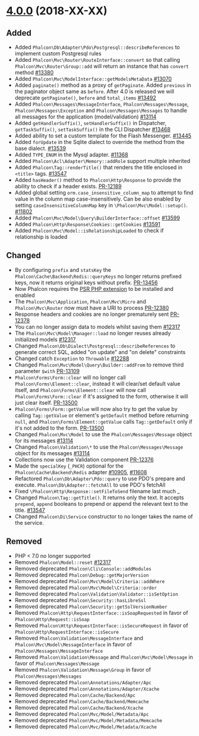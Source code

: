 # [4.0.0](https://github.com/phalcon/cphalcon/releases/tag/v4.0.0) (2018-XX-XX)

## Added
- Added `Phalcon\Db\Adapter\Pdo\Postgresql::describeReferences` to implement custom Postgresql rules
- Added `Phalcon\Mvc\Router\RouteInterface::convert` so that calling `Phalcon\Mvc\Router\Group::add` will return an instance that has `convert` method [#13380](https://github.com/phalcon/cphalcon/issues/13380)
- Added `Phalcon\Mvc\ModelInterface::getModelsMetaData` [#13070](https://github.com/phalcon/cphalcon/issues/13402)
- Added `paginate()` method as a proxy of `getPaginate`. Added `previous` in the paginator object same as `before`. After 4.0 is released we will deprecate `getPaginate()`, `before` and `total_items` [#13492](https://github.com/phalcon/cphalcon/issues/13492)
- Added `Phalcon\Messages\MessageInterface`, `Phalcon\Messages\Message`, `Phalcon\Messages\Exception` and `Phalcon\Messages\Messages` to handle all messages for the application (model/validation) [#13114](https://github.com/phalcon/cphalcon/issues/13114)
- Added `getHandlerSuffix()`, `setHandlerSuffix()` in Dispatcher, `getTaskSuffix()`, `setTaskSuffix()` in the CLI Dispatcher [#13468](https://github.com/phalcon/cphalcon/issues/13468)
- Added ability to set a custom template for the Flash Messenger. [#13445](https://github.com/phalcon/cphalcon/issues/13445)
- Added `forUpdate` in the Sqlite dialect to override the method from the base dialect. [#13539](https://github.com/phalcon/cphalcon/issues/13539)
- Added `TYPE_ENUM` in the Mysql adapter. [#11368](https://github.com/phalcon/cphalcon/issues/11368)
- Added `Phalcon\Acl\Adapter\Memory::addRole` support multiple inherited
- Added `Phalcon\Tag::renderTitle()` that renders the title enclosed in `<title>` tags. [#13547](https://github.com/phalcon/cphalcon/issues/13547)
- Added `hasHeader()` method to `Phalcon\Http\Response` to provide the ability to check if a header exists. [PR-12189](https://github.com/phalcon/cphalcon/pull/12189)
- Added global setting `orm.case_insensitive_column_map` to attempt to find value in the column map case-insensitively. Can be also enabled by setting `caseInsensitiveColumnMap` key in `\Phalcon\Mvc\Model::setup()`. [#11802](https://github.com/phalcon/cphalcon/pull/11802)
- Added `Phalcon\Mvc\Model\Query\BuilderInterface::offset` [#13599](https://github.com/phalcon/cphalcon/pull/13599)
- Added `Phalcon\Http\Response\Cookies::getCookies` [#13591](https://github.com/phalcon/cphalcon/pull/13591)
- Added `Phalcon\Mvc\Model::isRelationshipLoaded` to check if relationship is loaded

## Changed
- By configuring `prefix` and `statsKey` the `Phalcon\Cache\Backend\Redis::queryKeys` no longer returns prefixed keys, now it returns original keys without prefix. [PR-13456](https://github.com/phalcon/cphalcon/pull/13456)
- Now Phalcon requires the [PSR PHP extension](https://github.com/jbboehr/php-psr) to be installed and enabled
- The `Phalcon\Mvc\Application`, `Phalcon\Mvc\Micro` and `Phalcon\Mvc\Router` now must have a URI to process [PR-12380](https://github.com/phalcon/cphalcon/pull/12380)
- Response headers and cookies are no longer prematurely sent [PR-12378](https://github.com/phalcon/cphalcon/pull/12378)
- You can no longer assign data to models whilst saving them [#12317](https://github.com/phalcon/cphalcon/issues/12317)
- The `Phalcon\Mvc\Model\Manager::load` no longer reuses already initialized models [#12317](https://github.com/phalcon/cphalcon/issues/12317)
- Changed `Phalcon\Db\Dialect\Postgresql::describeReferences` to generate correct SQL, added "on update" and "on delete" constraints
- Changed catch `Exception` to `Throwable` [#12288](https://github.com/phalcon/cphalcon/issues/12288)
- Changed `Phalcon\Mvc\Model\Query\Builder::addFrom` to remove third parameter `$with` [PR-13109](https://github.com/phalcon/cphalcon/pull/13109)
- `Phalcon\Forms\Form::clear` will no longer call `Phalcon\Forms\Element::clear`, instead it will clear/set default value itself, and `Phalcon\Forms\Element::clear` will now call `Phalcon\Forms\Form::clear` if it's assigned to the form, otherwise it will just clear itself. [PR-13500](https://github.com/phalcon/cphalcon/pull/13500)
- `Phalcon\Forms\Form::getValue` will now also try to get the value by calling `Tag::getValue` or element's `getDefault` method before returning `null`, and `Phalcon\Forms\Element::getValue` calls `Tag::getDefault` only if it's not added to the form. [PR-13500](https://github.com/phalcon/cphalcon/pull/13500)
- Changed `Phalcon\Mvc\Model` to use the `Phalcon\Messages\Message` object for its messages [#13114](https://github.com/phalcon/cphalcon/issues/13114)
- Changed `Phalcon\Validation\*` to use the `Phalcon\Messages\Message` object for its messages [#13114](https://github.com/phalcon/cphalcon/issues/13114)
- Collections now use the Validation component [PR-12376](https://github.com/phalcon/cphalcon/pull/12376)
- Made the `specialKey` (`_PHCR`) optional for the `Phalcon\Cache\Backend\Redis` adapter [#10905](https://github.com/phalcon/cphalcon/issues/10905), [#11608](https://github.com/phalcon/cphalcon/pull/11608)
- Refactored `Phalcon\Db\Adapter\Pdo::query` to use PDO's prepare and execute. `Phalcon\Db\Adapter::fetchAll` to use PDO's fetchAll
- Fixed  `\Phalcon\Http\Response::setFileToSend` filename last much _ 
- Changed `Phalcon\Tag::getTitle()`. It returns only the text. It accepts `prepend`, `append` booleans to prepend or append the relevant text to the title. [#13547](https://github.com/phalcon/cphalcon/issues/13547) 
- Changed `Phalcon\Di\Service` constructor to no longer takes the name of the service.

## Removed
- PHP < 7.0 no longer supported
- Removed `Phalcon\Model::reset` [#12317](https://github.com/phalcon/cphalcon/issues/12317)
- Removed deprecated `Phalcon\Cli\Console::addModules`
- Removed deprecated `Phalcon\Debug::getMajorVersion`
- Removed deprecated `Phalcon\Mvc\Model\Criteria::addWhere`
- Removed deprecated `Phalcon\Mvc\Model\Criteria::order`
- Removed deprecated `Phalcon\Validation\Validator::isSetOption`
- Removed deprecated `Phalcon\Security::hasLibreSsl`
- Removed deprecated `Phalcon\Security::getSslVersionNumber`
- Removed `Phalcon\Http\RequestInterface::isSoapRequested` in favor of `Phalcon\Http\Request::isSoap`
- Removed `Phalcon\Http\RequestInterface::isSecureRequest` in favor of `Phalcon\Http\RequestInterface::isSecure`
- Removed `Phalcon\Validation\MessageInterface` and `Phalcon\Mvc\Model\MessageInterface` in favor of `Phalcon\Messages\MessageInterface`
- Removed `Phalcon\Validation\Message` and `Phalcon\Mvc\Model\Message` in favor of `Phalcon\Messages\Message`
- Removed `Phalcon\Validation\Message\Group` in favor of `Phalcon\Messages\Messages`
- Removed deprecated `Phalcon\Annotations/Adapter/Apc`
- Removed deprecated `Phalcon\Annotations/Adapter/Xcache`
- Removed deprecated `Phalcon\Cache/Backend/Apc`
- Removed deprecated `Phalcon\Cache/Backend/Memcache`
- Removed deprecated `Phalcon\Cache/Backend/Xcache`
- Removed deprecated `Phalcon\Mvc/Model/Metadata/Apc`
- Removed deprecated `Phalcon\Mvc/Model/Metadata/Memcache`
- Removed deprecated `Phalcon\Mvc/Model/Metadata/Xcache`

